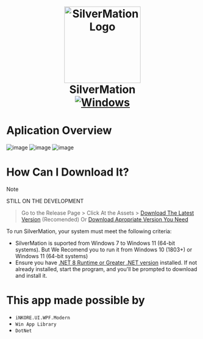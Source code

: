 <div align="center">
  <h1 align="center">
    <a href="#">
      <img src="https://github.com/user-attachments/assets/6da1c75f-fa22-4a13-9ff1-59f41091db3f" width="200" alt="SilverMation Logo">
    </a>
    <br/>
    SilverMation
    <br/>
    <a href="https://dotnet.microsoft.com/en-us/download/dotnet/latest/runtime">
      <img alt="Windows" src="https://img.shields.io/badge/platform-Windows-blue?logo=windows11&style=flat-square&color=1E9BFA" />
    </a>
  </h1>
</div>

# Aplication Overview
![image](https://github.com/user-attachments/assets/2548817e-33b2-43ed-9acd-a1bd40d0ea40)
![image](https://github.com/user-attachments/assets/c11aea95-d332-4dd5-b1de-b304c56f1a2e)
![image](https://github.com/user-attachments/assets/e3ed68aa-788d-42c3-9148-7b789b2082f7)

# How Can I Download It?
> [!NOTE]
> STILL ON THE DEVELOPMENT

> Go to the Release Page > Click At the Assets > [Download The Latest Version](https://github.com/GID0317/SilverMation/releases/latest "Download The Latest Version") (Recomended) Or [Download Apropriate Version  You Need](https://github.com/GID0317/SilverMation/releases "Download Apropriate Versions You Need")

To run SilverMation, your system must meet the following criteria:

- SilverMation is suported from Windows 7 to Windows 11 (64-bit systems). But We Recomend you to run it from Windows 10 (1803+) or Windows 11 (64-bit systems)
- Ensure you have [.NET 8 Runtime or Greater .NET version](https://dotnet.microsoft.com/en-us/download) installed. If not already installed, start the program, and you'll be prompted to download and install it.

# This app made possible by
- `iNKORE.UI.WPF.Modern`
- `Win App Library`
- `DotNet`


